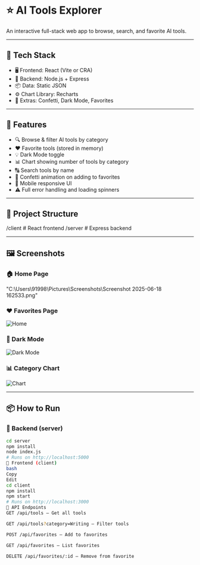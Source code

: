 # ⭐ AI Tools Explorer

An interactive full-stack web app to browse, search, and favorite AI tools.

---

## 🔧 Tech Stack

- 🖥️ Frontend: React (Vite or CRA)
- 🔗 Backend: Node.js + Express
- 📦 Data: Static JSON
- ⚙️ Chart Library: Recharts
- 🎉 Extras: Confetti, Dark Mode, Favorites

---

## 🚀 Features

- 🔍 Browse & filter AI tools by category
- ❤️ Favorite tools (stored in memory)
- 💡 Dark Mode toggle
- 📊 Chart showing number of tools by category
- 🔠 Search tools by name
- 🎉 Confetti animation on adding to favorites
- 📱 Mobile responsive UI
- ⚠️ Full error handling and loading spinners

---

## 📁 Project Structure

/client # React frontend
/server # Express backend

---

## 🖼️ Screenshots

### 🏠 Home Page
"C:\Users\91998\Pictures\Screenshots\Screenshot 2025-06-18 162533.png"

### ❤️ Favorites Page
![Home](./screenshots/home.png)

### 🌙 Dark Mode
![Dark Mode](./screenshots/dark-mode.png)

### 📊 Category Chart
![Chart](./screenshots/chart.png)


---

## 📦 How to Run

### 🔹 Backend (server)

```bash
cd server
npm install
node index.js
# Runs on http://localhost:5000
🔹 Frontend (client)
bash
Copy
Edit
cd client
npm install
npm start
# Runs on http://localhost:3000
🔄 API Endpoints
GET /api/tools — Get all tools

GET /api/tools?category=Writing — Filter tools

POST /api/favorites — Add to favorites

GET /api/favorites — List favorites

DELETE /api/favorites/:id — Remove from favorite
